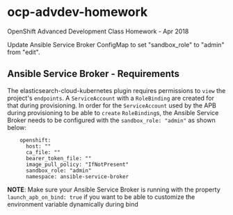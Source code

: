 # ocp-advdev-homework
OpenShift Advanced Development Class Homework - Apr 2018


Update Ansible Service Broker ConfigMap to set "sandbox_role" to "admin" from "edit".

## Ansible Service Broker - Requirements

The elasticsearch-cloud-kubernetes plugin requires permissions to `view` the project's `endpoints`. A `ServiceAccount` with a `RoleBinding` are created for that during provisioning.
In order for the `ServiceAccount` used by the APB during provisioning to be able to `create` `RoleBinding`s, the Ansible Service Broker needs to be configured with the `sandbox_role: "admin"` as shown below:

```
    openshift:
      host: ""
      ca_file: ""
      bearer_token_file: ""
      image_pull_policy: "IfNotPresent"
      sandbox_role: "admin"
      namespace: ansible-service-broker
```

**NOTE**: Make sure your Ansible Service Broker is running with the property `launch_apb_on_bind: true` if you want to be able to customize the environment variable
dynamically during bind
